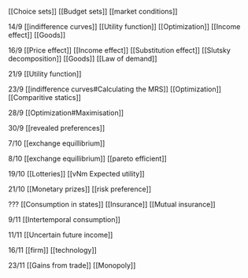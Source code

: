 [[Choice sets]] 
[[Budget sets]]
[[market conditions]]

14/9
[[indifference curves]]
[[Utility function]]
[[Optimization]]
[[Income effect]]
[[Goods]]

16/9
[[Price effect]]
[[Income effect]]
[[Substitution effect]]
[[Slutsky decomposition]]
[[Goods]]
[[Law of demand]]

21/9
[[Utility function]]

23/9
[[indifference curves#Calculating the MRS]]
[[Optimization]]
[[Comparitive statics]]

28/9
[[Optimization#Maximisation]]

30/9
[[revealed preferences]]

7/10
[[exchange equillibrium]]

8/10
[[exchange equillibrium]]
[[pareto efficient]]

19/10
[[Lotteries]]
[[vNm Expected utility]]

21/10
[[Monetary prizes]]
[[risk preference]]

???
[[Consumption in states]]
[[Insurance]]
[[Mutual insurance]]

9/11
[[Intertemporal consumption]]

11/11
[[Uncertain future income]]

16/11
[[firm]]
[[technology]]

23/11
[[Gains from trade]]
[[Monopoly]]

